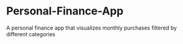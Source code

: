 # Personal-Finance-App
A personal finance app that visualizes monthly purchases filtered by different categories 
